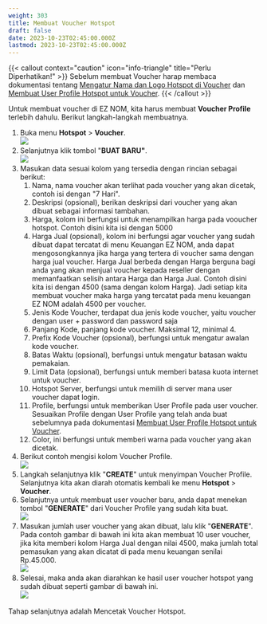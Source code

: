 ```yaml
---
weight: 303
title: Membuat Voucher Hotspot
draft: false
date: 2023-10-23T02:45:00.000Z
lastmod: 2023-10-23T02:45:00.000Z
---
```


{{< callout context="caution" icon="info-triangle" title="Perlu Diperhatikan!" >}}
Sebelum membuat Voucher harap membaca dokumentasi tentang [Mengatur Nama dan Logo Hotspot di Voucher](https://eznom.netlify.app/docs/panduan-hotspot/mengatur-nama-dan-logo-hotspot-di-voucher/) dan [Membuat User Profile Hotspot untuk Voucher](https://eznom.netlify.app/docs/panduan-hotspot/membuat-user-profile-hotspot-untuk-voucher/).
{{< /callout >}}

Untuk membuat voucher di EZ NOM, kita harus membuat **Voucher Profile** terlebih dahulu. Berikut langkah-langkah membuatnya.

1. Buka menu **Hotspot** > **Voucher**.\
   ![](</assets/menu voucher.png>)
2. Selanjutnya klik tombol "**BUAT BARU"**.\
   ![](</assets/voucher buat baru.png>)
3. Masukan data sesuai kolom yang tersedia dengan rincian sebagai berikut:
   1. Nama, nama voucher akan terlihat pada voucher yang akan dicetak, contoh isi dengan "7 Hari".
   2. Deskripsi (opsional), berikan deskripsi dari voucher yang akan dibuat sebagai informasi tambahan.
   3. Harga, kolom ini berfungsi untuk menampilkan harga pada vooucher hotspot. Contoh disini kita isi dengan 5000
   4. Harga Jual (opsional), kolom ini berfungsi agar voucher yang sudah dibuat dapat tercatat di menu Keuangan EZ NOM, anda dapat mengosongkannya jika harga yang tertera di voucher sama dengan harga jual voucher. Harga Jual berbeda dengan Harga berguna bagi anda yang akan menjual voucher kepada reseller dengan memanfaatkan selisih antara Harga dan Harga Jual. Contoh disini kita isi dengan 4500 (sama dengan kolom Harga). Jadi setiap kita membuat voucher maka harga yang tercatat pada menu keuangan EZ NOM adalah 4500 per voucher.
   5. Jenis Kode Voucher, terdapat dua jenis kode voucher, yaitu voucher dengan user + password dan password saja
   6. Panjang Kode, panjang kode voucher. Maksimal 12, minimal 4.
   7. Prefix Kode Voucher (opsional), berfungsi untuk mengatur awalan kode voucher.
   8. Batas Waktu (opsional), berfungsi untuk mengatur batasan waktu pemakaian.
   9. Limit Data  (opsional), berfungsi untuk memberi batasa kuota internet untuk voucher.
   10. Hotspot Server, berfungsi untuk memilih di server mana user voucher dapat login.
   11. Profile, berfungsi untuk memberikan User Profile pada user voucher. Sesuaikan Profile dengan User Profile yang telah anda buat sebelumnya pada dokumentasi [Membuat User Profile Hotspot untuk Voucher](https://eznom.netlify.app/docs/panduan-hotspot/membuat-user-profile-hotspot-untuk-voucher/).
   12. Color, ini berfungsi untuk memberi warna pada voucher yang akan dicetak.
4. Berikut contoh mengisi kolom Voucher Profile.\
   ![](</assets/contoh from voucher.png>)
5. Langkah selanjutnya klik "**CREATE**" untuk menyimpan Voucher Profile. Selanjutnya kita akan diarah otomatis kembali ke menu **Hotspot** > **Voucher**.
6. Selanjutnya untuk membuat user voucher baru, anda dapat menekan tombol "**GENERATE**" dari Voucher Profile yang sudah kita buat.\
   ![](</assets/klik generate.png>)
7. Masukan jumlah user voucher yang akan dibuat, lalu klik "**GENERATE**". Pada contoh gambar di bawah ini kita akan membuat 10 user voucher, jika kita memberi kolom Harga Jual dengan nilai 4500, maka jumlah total pemasukan yang akan dicatat di pada menu keuangan senilai Rp.45.000.\
   ![](</assets/mulai membuat voucher.png>)
8. Selesai, maka anda akan diarahkan ke hasil user voucher hotspot yang sudah dibuat seperti gambar di bawah ini.\
   ![](</assets/Hasil voucher.png>)

Tahap selanjutnya adalah Mencetak Voucher Hotspot.
